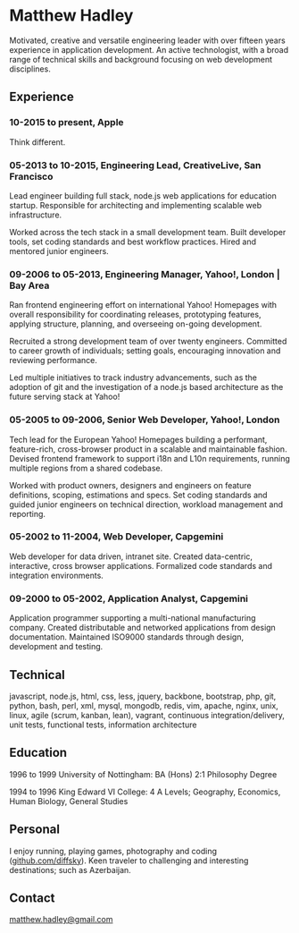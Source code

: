 # Matthew Hadley

Motivated, creative and versatile engineering leader with over fifteen years
experience in application development. An active technologist, with a broad range
of technical skills and background focusing on web development disciplines.


## Experience

### 10-2015 to present, Apple

Think different.


### 05-2013 to 10-2015, Engineering Lead, CreativeLive, San Francisco

Lead engineer building full stack, node.js web applications for education startup.
Responsible for architecting and implementing scalable web infrastructure.

Worked across the tech stack in a small development team. Built developer tools,
set coding standards and best workflow practices. Hired and mentored junior engineers.


### 09-2006 to 05-2013, Engineering Manager, Yahoo!, London | Bay Area

Ran frontend engineering effort on international Yahoo! Homepages with overall
responsibility for coordinating releases, prototyping features, applying structure,
planning, and overseeing on-going development.

Recruited a strong development team of over twenty engineers. Committed to career
growth of individuals; setting goals, encouraging innovation and reviewing performance.

Led multiple initiatives to track industry advancements, such as the adoption of git
and the investigation of a node.js based architecture as the future serving stack at Yahoo!


### 05-2005 to 09-2006, Senior Web Developer, Yahoo!, London

Tech lead for the European Yahoo! Homepages building a performant, feature-rich,
cross-browser product in a scalable and maintainable fashion. Devised frontend
framework to support i18n and L10n requirements, running multiple regions from a
shared codebase.

Worked with product owners, designers and engineers on feature definitions, scoping,
estimations and specs. Set coding standards and guided junior engineers on technical
direction, workload management and reporting.


### 05-2002 to 11-2004, Web Developer, Capgemini

Web developer for data driven, intranet site. Created data-centric, interactive,
cross browser applications. Formalized code standards and integration environments.


### 09-2000 to 05-2002, Application Analyst, Capgemini

Application programmer supporting a multi-national manufacturing company.
Created distributable and networked applications from design documentation.
Maintained ISO9000 standards through design, development and testing.


## Technical

javascript, node.js, html, css, less, jquery, backbone, bootstrap, php, git,
python, bash, perl, xml, mysql, mongodb, redis, vim, apache, nginx, unix, linux,
agile (scrum, kanban, lean), vagrant, continuous integration/delivery,
unit tests, functional tests, information architecture


## Education

1996 to 1999 University of Nottingham: BA (Hons) 2:1 Philosophy Degree

1994 to 1996 King Edward VI College: 4 A Levels; Geography, Economics, Human Biology, General Studies


## Personal

I enjoy running, playing games, photography and coding ([github.com/diffsky](https://github.com/diffsky)).
Keen traveler to challenging and interesting destinations; such as Azerbaijan.


## Contact

[matthew.hadley@gmail.com](mailto:matthew.hadley@gmail.com)
